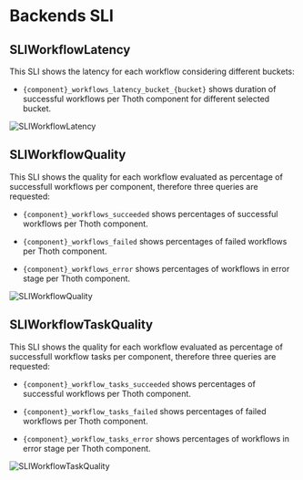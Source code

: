 # Backends SLI

## SLIWorkflowLatency

This SLI shows the latency for each workflow considering different buckets:

- `{component}_workflows_latency_bucket_{bucket}` shows duration of successful workflows per Thoth component for different selected bucket.

![SLIWorkflowLatency](https://raw.githubusercontent.com/thoth-station/slo-reporter/master/thoth/slo_reporter/sli_backends/SLIWorkflowLatency.png)

## SLIWorkflowQuality

This SLI shows the quality for each workflow evaluated as percentage of successfull workflows per component, therefore three queries are requested:

- `{component}_workflows_succeeded` shows percentages of successful workflows per Thoth component.

- `{component}_workflows_failed` shows percentages of failed workflows per Thoth component.

- `{component}_workflows_error` shows percentages of workflows in error stage per Thoth component.

![SLIWorkflowQuality](https://raw.githubusercontent.com/thoth-station/slo-reporter/master/thoth/slo_reporter/sli_backends/SLIWorkflowQuality.png)

## SLIWorkflowTaskQuality

This SLI shows the quality for each workflow evaluated as percentage of successfull workflow tasks per component, therefore three queries are requested:

- `{component}_workflow_tasks_succeeded` shows percentages of successful workflows per Thoth component.

- `{component}_workflow_tasks_failed` shows percentages of failed workflows per Thoth component.

- `{component}_workflow_tasks_error` shows percentages of workflows in error stage per Thoth component.

![SLIWorkflowTaskQuality](https://raw.githubusercontent.com/thoth-station/slo-reporter/master/thoth/slo_reporter/sli_backends/SLIWorkflowTaskQuality.png)
